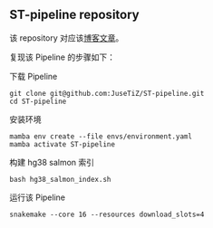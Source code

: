 ## ST-pipeline repository

该 repository 对应该[博客文章](https://biojuse.com/2024/07/06/Snakemake%20pipeline%20搭建的进阶教程/)。

复现该 Pipeline 的步骤如下：

下载 Pipeline

```shell
git clone git@github.com:JuseTiZ/ST-pipeline.git
cd ST-pipeline
```

安装环境

```shell
mamba env create --file envs/environment.yaml
mamba activate ST-pipeline
```

构建 hg38 salmon 索引

```shell
bash hg38_salmon_index.sh
```

运行该 Pipeline

```shell
snakemake --core 16 --resources download_slots=4
```

